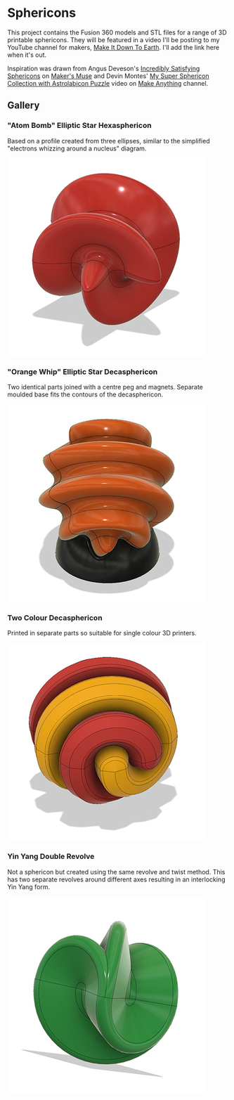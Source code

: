 # Sphericons
This project contains the Fusion 360 models and STL files for a
range of 3D printable sphericons.  They will be featured in a
video I'll be posting to my YouTube channel for makers,
[Make It Down To Earth](https://www.youtube.com/channel/UCGBt41ue4j5QFqwPg0efcfQ).
I'll add the link here when it's out.

Inspiration was drawn from Angus Deveson's [Incredibly Satisfying Sphericons](https://www.youtube.com/watch?v=wb29-ULRBaE)
on [Maker's Muse](https://www.youtube.com/channel/UCxQbYGpbdrh-b2ND-AfIybg)
and Devin Montes' [My Super Sphericon Collection with Astrolabicon Puzzle](https://www.youtube.com/watch?v=eESLIrxw2x0&t=666s)
video on [Make Anything](https://www.youtube.com/channel/UCVc6AHfGw9b2zOE_ZGfmsnw) channel.

## Gallery

### "Atom Bomb" Elliptic Star Hexasphericon
Based on a profile created from three ellipses, similar to the simplified "electrons whizzing around a nucleus" diagram.

![Atom Bomb Elliptic Star](images/Atom-Bomb-Elliptic-Star-Hexasphericon-F360.jpg)

### "Orange Whip" Elliptic Star Decasphericon
Two identical parts joined with a centre peg and magnets.  Separate moulded base fits the contours of the decasphericon.

![Orange Whip Elliptic Star Decasphericon](images/Orange-Whip-Elliptic-Star-Decasphericon-F360.jpg)

### Two Colour Decasphericon
Printed in separate parts so suitable for single colour 3D printers.

![Two Colour Decasphericon](images/Two-Colour-Decasphericon-F360.jpg)

### Yin Yang Double Revolve
Not a sphericon but created using the same revolve and twist method.  This has two separate revolves around different axes resulting in an interlocking Yin Yang form.

![Yin Yang Double Revolve](images/Yin-Yang-Double-Revolve-F360.jpg)
